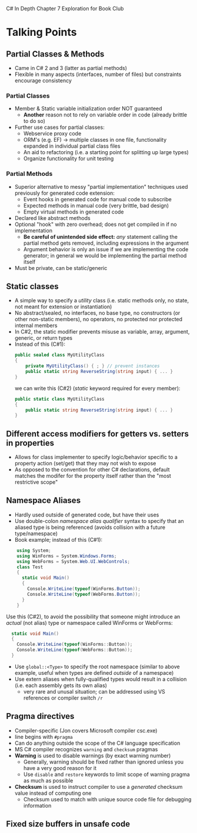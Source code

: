 C# In Depth Chapter 7 Exploration for Book Club

# Talking Points

## Partial Classes & Methods

* Came in C# 2 and 3 (latter as partial methods)
* Flexible in many aspects (interfaces, number of files) but constraints encourage consistency

### Partial Classes

* Member & Static variable initialization order NOT guaranteed
  * **Another** reason not to rely on variable order in code (already brittle to do so)
* Further use cases for partial classes:
  * Webservice proxy code
  * ORM's (e.g. EF) -> multiple classes in one file, functionality expanded in individual partial class files
  * An aid to refactoring (i.e. a starting point for splitting up large types)
  * Organize functionality for unit testing

### Partial Methods

* Superior alternative to messy "partial implementation" techniques used previously for generated code extension:
  * Event hooks in generated code for manual code to subscribe
  * Expected methods in manual code (very brittle, bad design)
  * Empty virtual methods in generated code
* Declared like abstract methods
* Optional "hook" with zero overhead; does not get compiled in if no implementation
  * **Be careful of unintended side effect:** _any_ statement calling the partial method gets removed, including expressions in the argument
  * Argument behavior is only an issue if we are implementing the code generator; in general we would be implementing the partial method itself
* Must be private, can be static/generic

## Static classes

* A simple way to specify a _utility_ class (i.e. static methods only, no state, not meant for extension or instantiation)
* No abstract/sealed, no interfaces, no base type, no constructors (or other non-static members), no operators, no protected nor protected internal members
* In C#2, the static modifier prevents misuse as variable, array, argument, generic, or return types
* Instead of this (C#1):
  ```C#
  public sealed class MyUtilityClass
  {  
  	  private MyUtilityClass() { ; } // prevent instances
  	  public static string ReverseString(string input) { ... }
  }
  ```
  we can write this (C#2) (_static_ keyword required for every member):
  ```C#
  public static class MyUtilityClass
  {
  	  public static string ReverseString(string input) { ... }
  }
  ```

## Different access modifiers for getters vs. setters in properties

  * Allows for class implementer to specify logic/behavior specific to a property action (set/get) that they may not wish to expose
  * As opposed to the convention for other C# declarations, default matches the modifer for the property itself rather than the "most restrictive scope"

## Namespace Aliases

  * Hardly used outside of generated code, but have their uses
  * Use double-colon _namespace alias qualifier_ syntax to specify that an aliased type is being referenced (avoids collision with a future type/namespace)
  * Book example; instead of this (C#1):

```C#
    using System;
    using WinForms = System.Windows.Forms;
    using WebForms = System.Web.UI.WebControls;
    class Test
    {
      static void Main()
      {
        Console.WriteLine(typeof(WinForms.Button));
        Console.WriteLine(typeof(WebForms.Button));
      }
    }
```
  Use this (C#2), to avoid the possibility that someone might introduce an _actual_ (not alias) type or namespace called WinForms or WebForms:

```C#
  static void Main()
  {
    Console.WriteLine(typeof(WinForms::Button));
    Console.WriteLine(typeof(WebForms::Button));
  }    
```
  * Use `global::<Type>` to specify the root namespace (similar to above example, useful when types are defined _outside_ of a namespace)
  * Use extern aliases when fully-qualified types would result in a collision (i.e. each assembly gets its own alias)
    * very rare and unusal situation; can be addressed using VS references or compiler switch `/r`

## Pragma directives

  * Compiler-specific (Jon covers Microsoft compiler csc.exe)
  * line begins with `#pragma`
  * Can do anything outside the scope of the C# language specification
  * MS C# compiler recognizes `warning` and `checksum` pragmas  
  * **Warning** is used to disable warnings (by exact warning number)
	* Generally, warning should be fixed rather than ignored unless you have a very good reason for it
	* Use `disable` and `restore` keywords to limit scope of warning pragma as much as possible
  * **Checksum** is used to instruct compiler to use a *generated* checksum value instead of computing one
    * Checksum used to match with unique source code file for debugging information

## Fixed size buffers in unsafe code
